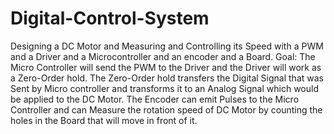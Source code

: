 # Digital-Control-System

Designing a DC Motor and Measuring and Controlling its Speed with a PWM and a Driver and a Microcontroller and an encoder and a Board.
Goal: The Micro Controller will send the PWM to the Driver and the Driver will work as a Zero-Order hold.
The Zero-Order hold transfers the Digital Signal that was Sent by Micro controller and transforms it to an Analog Signal which would be applied to the DC Motor.
The Encoder can emit Pulses to the Micro Controller and can Measure the rotation speed of DC Motor by counting the holes in the Board that will move in front of it.

